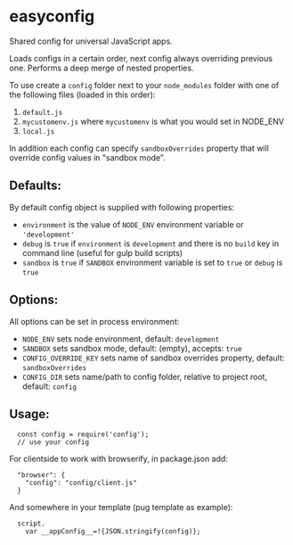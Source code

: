easyconfig
================

Shared config for universal JavaScript apps.

Loads configs in a certain order, next config always overriding previous one. Performs a deep merge of nested properties.

To use create a `config` folder next to your `node_modules` folder with one of the following files (loaded in this order):

  1. `default.js`
  2. `mycustomenv.js` where `mycustomenv` is what you would set in NODE_ENV
  3. `local.js`

In addition each config can specify `sandboxOverrides` property that will override config values in "sandbox mode".

## Defaults:

By default config object is supplied with following properties:
  - `environment` is the value of `NODE_ENV` environment variable or `'development'`
  - `debug` is `true` if `environment` is `development` and there is no `build` key in command line (useful for gulp build scripts)
  - `sandbox` is `true` if `SANDBOX` environment variable is set to `true` or `debug` is `true`

## Options:

All options can be set in process environment:
 - `NODE_ENV` sets node environment, default: `development`
 - `SANDBOX` sets sandbox mode, default: (empty), accepts: `true`
 - `CONFIG_OVERRIDE_KEY` sets name of sandbox overrides property, default: `sandboxOverrides`
 - `CONFIG_DIR` sets name/path to config folder, relative to project root, default: `config`

## Usage:

```
  const config = require('config');
  // use your config
```

For clientside to work with browserify, in package.json add:
```
  "browser": {
    "config": "config/client.js"
  }
```

And somewhere in your template (pug template as example):
```
  script.
    var __appConfig__=!{JSON.stringify(config)};
```
